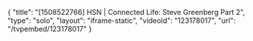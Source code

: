 {
    "title": "[1508522766] HSN | Connected Life: Steve Greenberg Part 2",
    "type": "solo",
    "layout": "iframe-static",
    "videoId": "123178017",
    "url": "\/tvpembed\/123178017"
}